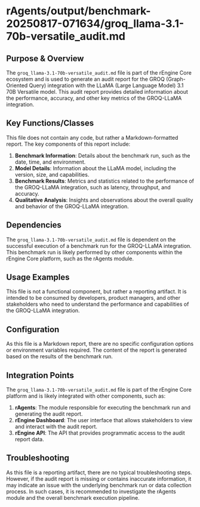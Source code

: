 # rAgents/output/benchmark-20250817-071634/groq_llama-3.1-70b-versatile_audit.md

## Purpose & Overview

The `groq_llama-3.1-70b-versatile_audit.md` file is part of the rEngine Core ecosystem and is used to generate an audit report for the GROQ (Graph-Oriented Query) integration with the LLaMA (Large Language Model) 3.1 70B Versatile model. This audit report provides detailed information about the performance, accuracy, and other key metrics of the GROQ-LLaMA integration.

## Key Functions/Classes

This file does not contain any code, but rather a Markdown-formatted report. The key components of this report include:

1. **Benchmark Information**: Details about the benchmark run, such as the date, time, and environment.
2. **Model Details**: Information about the LLaMA model, including the version, size, and capabilities.
3. **Benchmark Results**: Metrics and statistics related to the performance of the GROQ-LLaMA integration, such as latency, throughput, and accuracy.
4. **Qualitative Analysis**: Insights and observations about the overall quality and behavior of the GROQ-LLaMA integration.

## Dependencies

The `groq_llama-3.1-70b-versatile_audit.md` file is dependent on the successful execution of a benchmark run for the GROQ-LLaMA integration. This benchmark run is likely performed by other components within the rEngine Core platform, such as the rAgents module.

## Usage Examples

This file is not a functional component, but rather a reporting artifact. It is intended to be consumed by developers, product managers, and other stakeholders who need to understand the performance and capabilities of the GROQ-LLaMA integration.

## Configuration

As this file is a Markdown report, there are no specific configuration options or environment variables required. The content of the report is generated based on the results of the benchmark run.

## Integration Points

The `groq_llama-3.1-70b-versatile_audit.md` file is part of the rEngine Core platform and is likely integrated with other components, such as:

1. **rAgents**: The module responsible for executing the benchmark run and generating the audit report.
2. **rEngine Dashboard**: The user interface that allows stakeholders to view and interact with the audit report.
3. **rEngine API**: The API that provides programmatic access to the audit report data.

## Troubleshooting

As this file is a reporting artifact, there are no typical troubleshooting steps. However, if the audit report is missing or contains inaccurate information, it may indicate an issue with the underlying benchmark run or data collection process. In such cases, it is recommended to investigate the rAgents module and the overall benchmark execution pipeline.

